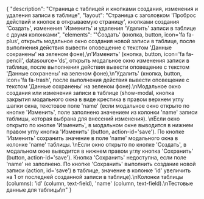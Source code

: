 {
"description": "Страница с таблицей и кнопками создания, изменения и удаления записи в таблице",
"layout": "Страница с заголовком 'Проброс действий и кнопок в открываемую страницу', кнопками создания 'Создать', изменения 'Изменить' и удаления 'Удалить' записи в таблице с двумя колонками",
"elements": "'Создать' (кнопка, button, icon='fa fa-plus', открыть модальное окно создания новой записи в таблице, после выполнения действия вывести оповещение с текстом 'Данные сохранены' на зеленом фоне),\n'Изменить' (кнопка, button, icon='fa fa-pencil', datasource='ds', открыть модальное окно изменения записи в таблице, после выполнения действия вывести оповещение с текстом 'Данные сохранены' на зеленом фоне),\n'Удалить' (кнопка, button, icon='fa fa-trash', после выполнения действия вывести оповещение с текстом 'Данные сохранены' на зеленом фоне).\nМодальное окно создания или изменения записи в таблице (show-modal, кнопка закрытия модального окна в виде крестика в правом верхнем углу шапки окна, текстовое поле 'name' (если модальное окно открыто по кнопке 'Изменить', поле заполнено значением из колонки 'name' записи таблицы, которая выбрана для внесений изменения). \nЕсли окно открыто по кнопке 'Изменить', в модальном окне выводится в нижнем правом углу кнопка 'Изменить' (button, action-id='save'). По кнопке 'Изменить' сохранить значение в поле 'name' модального окна в колонке 'name' таблицы. \nЕсли окно открыто по кнопке 'Создать', в модальном окне выводится в нижнем правом углу кнопка 'Сохранить' (button, action-id='save'). Кнопка 'Сохранить' недоступна, если поле 'name' не заполнено. По кнопке 'Сохранить' выполнить создание новой записи (action, id='save') в таблице, значение в колонке 'id' увеличить на 1 от последней созданной записи в таблице).\nКолонки таблицы (columns): 'id' (column, text-field), 'name' (column, text-field).\nТестовые данные для таблицы\n"
}